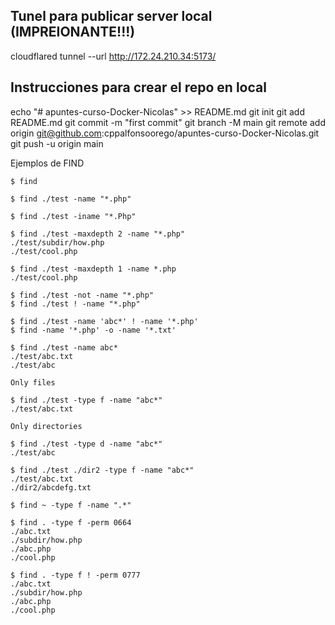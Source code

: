 ## Tunel para publicar server local (IMPREIONANTE!!!)

cloudflared tunnel --url http://172.24.210.34:5173/

<!-- Instrucciones para crear el repo en local -->
## Instrucciones para crear el repo en local

echo "# apuntes-curso-Docker-Nicolas" >> README.md
git init
git add README.md
git commit -m "first commit"
git branch -M main
git remote add origin git@github.com:cppalfonsoorego/apuntes-curso-Docker-Nicolas.git
git push -u origin main

<!-- --> Ejemplos de FIND
```
$ find
```

```
$ find ./test -name "*.php"
```
```
$ find ./test -iname "*.Php"
```

```
$ find ./test -maxdepth 2 -name "*.php"
./test/subdir/how.php
./test/cool.php
```

```
$ find ./test -maxdepth 1 -name *.php
./test/cool.php
```

```
$ find ./test -not -name "*.php"
$ find ./test ! -name "*.php"
```

```
$ find ./test -name 'abc*' ! -name '*.php'
$ find -name '*.php' -o -name '*.txt'
```

```
$ find ./test -name abc*
./test/abc.txt
./test/abc

Only files

$ find ./test -type f -name "abc*"
./test/abc.txt

Only directories

$ find ./test -type d -name "abc*"
./test/abc
```

```
$ find ./test ./dir2 -type f -name "abc*"
./test/abc.txt
./dir2/abcdefg.txt
```

```
$ find ~ -type f -name ".*"
```

```
$ find . -type f -perm 0664
./abc.txt
./subdir/how.php
./abc.php
./cool.php
```

```
$ find . -type f ! -perm 0777
./abc.txt
./subdir/how.php
./abc.php
./cool.php
```

